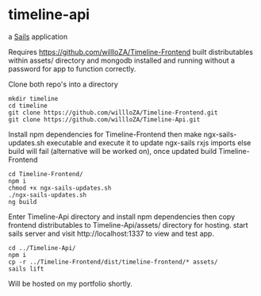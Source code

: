 # timeline-api

a [Sails](http://sailsjs.org) application

Requires https://github.com/willloZA/Timeline-Frontend built distributables within assets/ directory and mongodb installed and running without a password for app to function correctly.

Clone both repo's into a directory

```
mkdir timeline
cd timeline
git clone https://github.com/willloZA/Timeline-Frontend.git
git clone https://github.com/willloZA/Timeline-Api.git
```

Install npm dependencies for Timeline-Frontend then make ngx-sails-updates.sh executable
and execute it to update ngx-sails rxjs imports else build will fail (alternative will be worked on), once updated build Timeline-Frontend

```
cd Timeline-Frontend/
npm i
chmod +x ngx-sails-updates.sh
./ngx-sails-updates.sh
ng build
```

Enter Timeline-Api directory and install npm dependencies then copy frontend distributables
to Timeline-Api/assets/ directory for hosting. start sails server and visit 
http://localhost:1337 to view and test app.

```
cd ../Timeline-Api/
npm i
cp -r ../Timeline-Frontend/dist/timeline-frontend/* assets/
sails lift
```

Will be hosted on my portfolio shortly.